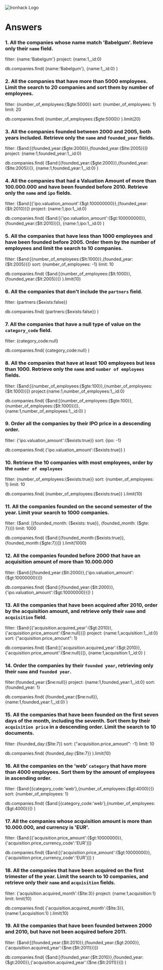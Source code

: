 ![Ironhack Logo](https://i.imgur.com/1QgrNNw.png)

# Answers

### 1. All the companies whose name match 'Babelgum'. Retrieve only their `name` field.

filter: {name:'Babelgum'}
project: {name:1,\_id:0}

db.companies.find(
{name:'Babelgum'},
{name:1,\_id:0}
)

### 2. All the companies that have more than 5000 employees. Limit the search to 20 companies and sort them by **number of employees**.

filter: {number_of_employees:{$gte:5000}}
sort: {number_of_employees: 1}
limit: 20

db.companies.find(
{number_of_employees:{$gte:5000}}
).limit(20)

### 3. All the companies founded between 2000 and 2005, both years included. Retrieve only the `name` and `founded_year` fields.

filter: {$and:[{founded_year:{$gte:2000}},{founded_year:{$lte:2005}}]}
project: {name:1,founded_year:1,\_id:0}

db.companies.find(
{$and:[{founded_year:{$gte:2000}},{founded_year:{$lte:2005}}]},
{name:1,founded_year:1,\_id:0}
)

### 4. All the companies that had a Valuation Amount of more than 100.000.000 and have been founded before 2010. Retrieve only the `name` and `ipo` fields.

filter: {$and:[{'ipo.valuation_amount':{$gt:100000000}},{founded_year:{$lt:2010}}]}
project: {name:1,ipo:1,\_id:0}

db.companies.find(
{$and:[{'ipo.valuation_amount':{$gt:100000000}},{founded_year:{$lt:2010}}]},
{name:1,ipo:1,\_id:0}
)

### 5. All the companies that have less than 1000 employees and have been founded before 2005. Order them by the number of employees and limit the search to 10 companies.

filter: {$and:[{number_of_employees:{$lt:1000}},{founded_year:{$lt:2005}}]}
sort: {number_of_employees: -1}
limit: 10

db.companies.find(
{$and:[{number_of_employees:{$lt:1000}},{founded_year:{$lt:2005}}]}
).limit(10)

### 6. All the companies that don't include the `partners` field.

filter: {partners:{$exists:false}}

db.companies.find(
{partners:{$exists:false}}
)

### 7. All the companies that have a null type of value on the `category_code` field.

filter: {category_code:null}

db.companies.find(
{category_code:null}
)

### 8. All the companies that have at least 100 employees but less than 1000. Retrieve only the `name` and `number of employees` fields.

filter: {$and:[{number_of_employees:{$gte:100}},{number_of_employees:{$lt:1000}}]}
project:{name:1,number_of_employees:1,\_id:0}

db.companies.find(
{$and:[{number_of_employees:{$gte:100}},{number_of_employees:{$lt:1000}}]},
{name:1,number_of_employees:1,\_id:0}
)

### 9. Order all the companies by their IPO price in a descending order.

filter: {'ipo.valuation_amount':{$exists:true}}
sort: {ipo: -1}

db.companies.find(
{'ipo.valuation_amount':{$exists:true}}
)

### 10. Retrieve the 10 companies with most employees, order by the `number of employees`

filter: {number_of_employees:{$exists:true}}
sort: {number_of_employees: 1}
limit: 10

db.companies.find(
{number_of_employees:{$exists:true}}
).limit(10)

### 11. All the companies founded on the second semester of the year. Limit your search to 1000 companies.

filter: {$and: [{founded_month: {$exists: true}}, {founded_month: {$gte: 7}}]}
limit: 1000

db.companies.find(
{$and:[{founded_month:{$exists:true}},{founded_month:{$gte:7}}]}
).limit(1000)

### 12. All the companies founded before 2000 that have an acquisition amount of more than 10.000.000

filter: {$and:[{founded_year:{$lt:2000}},{'ipo.valuation_amount':{$gt:10000000}}]}

db.companies.find(
{$and:[{founded_year:{$lt:2000}},{'ipo.valuation_amount':{$gt:10000000}}]}
)

### 13. All the companies that have been acquired after 2010, order by the acquisition amount, and retrieve only their `name` and `acquisition` field.

filter: {$and:[{'acquisition.acquired_year':{$gt:2010}},{'acquisition.price_amount':{$ne:null}}]}
project: {name:1,acquisition:1,\_id:0}
sort: {"acquisition.price_amount": 1}

db.companies.find(
{$and:[{'acquisition.acquired_year':{$gt:2010}},{'acquisition.price_amount':{$ne:null}}]},
{name:1,acquisition:1,\_id:0}
)

### 14. Order the companies by their `founded year`, retrieving only their `name` and `founded year`.

filter:{founded_year:{$ne:null}}
project: {name:1,founded_year:1,\_id:0}
sort: {founded_year: 1}

db.companies.find(
{founded_year:{$ne:null}},
{name:1,founded_year:1,\_id:0}
)

### 15. All the companies that have been founded on the first seven days of the month, including the seventh. Sort them by their `acquisition price` in a descending order. Limit the search to 10 documents.

filter: {founded_day:{$lte:7}}
sort: {"acquisition.price_amount": -1}
limit: 10

db.companies.find(
{founded_day:{$lte:7}}
).limit(10)

### 16. All the companies on the 'web' `category` that have more than 4000 employees. Sort them by the amount of employees in ascending order.

filter: {$and:[{category_code:'web'},{number_of_employees:{$gt:4000}}]}
sort: {number_of_employees: 1}

db.companies.find(
{$and:[{category_code:'web'},{number_of_employees:{$gt:4000}}]}
)

### 17. All the companies whose acquisition amount is more than 10.000.000, and currency is 'EUR'.

filter: {$and:[{'acquisition.price_amount':{$gt:10000000}},{'acquisition.price_currency_code':'EUR'}]}

db.companies.find(
{$and:[{'acquisition.price_amount':{$gt:10000000}},{'acquisition.price_currency_code':'EUR'}]}
)

### 18. All the companies that have been acquired on the first trimester of the year. Limit the search to 10 companies, and retrieve only their `name` and `acquisition` fields.

filter: {'acquisition.acquired_month':{$lte:3}}
project: {name:1,acquisition:1}
limit: limit(10)

db.companies.find(
{'acquisition.acquired_month':{$lte:3}},
{name:1,acquisition:1}
).limit(10)

### 19. All the companies that have been founded between 2000 and 2010, but have not been acquired before 2011.

filter: {$and:[{founded_year:{$lt:2010}},{founded_year:{$gt:2000}},{'acquisition.acquired_year':{$ne:{$lt:2011}}}]}

db.companies.find(
{$and:[{founded_year:{$lt:2010}},{founded_year:{$gt:2000}},{'acquisition.acquired_year':{$ne:{$lt:2011}}}]}
)
